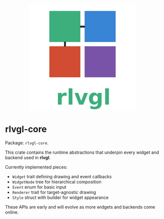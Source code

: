 <!--
core/README.md - Overview of rlvgl core abstractions.
-->
<p align="center">
  <img src="../rlvgl-logo.png" alt="rlvgl" />
</p>

# rlvgl-core

Package: `rlvgl-core`.

This crate contains the runtime abstractions that underpin every widget and
backend used in **rlvgl**.

Currently implemented pieces:

- `Widget` trait defining drawing and event callbacks
- `WidgetNode` tree for hierarchical composition
- `Event` enum for basic input
- `Renderer` trait for target-agnostic drawing
- `Style` struct with builder for widget appearance

These APIs are early and will evolve as more widgets and backends come online.
